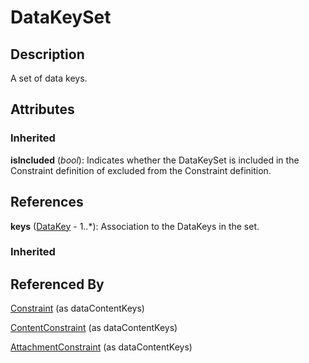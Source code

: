 
# DataKeySet







## Description

A set of data keys.


## Attributes

### Inherited

**isIncluded** (*bool*): Indicates whether the DataKeySet is included in the Constraint definition of excluded from the Constraint definition.



## References

**keys** ([DataKey](DataKey.md) - 1..*): Association to the DataKeys in the set.

### Inherited



## Referenced By

[Constraint](Constraint.md) (as dataContentKeys)

[ContentConstraint](ContentConstraint.md) (as dataContentKeys)

[AttachmentConstraint](AttachmentConstraint.md) (as dataContentKeys)


